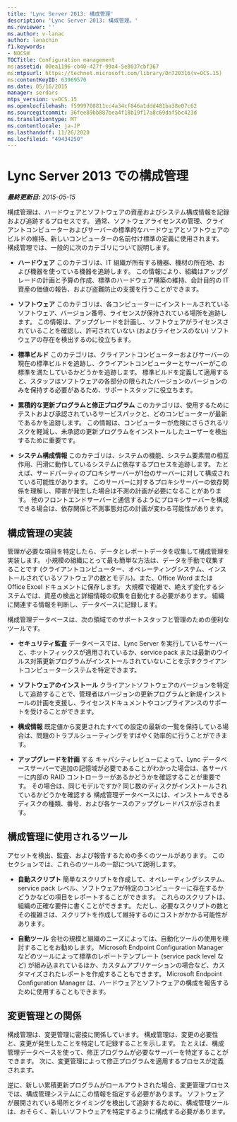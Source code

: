 ```yaml
---
title: 'Lync Server 2013: 構成管理'
description: 'Lync Server 2013: 構成管理。'
ms.reviewer: ''
ms.author: v-lanac
author: lanachin
f1.keywords:
- NOCSH
TOCTitle: Configuration management
ms:assetid: 00ea1196-cb40-427f-99a4-5e8037cbf367
ms:mtpsurl: https://technet.microsoft.com/library/Dn720316(v=OCS.15)
ms:contentKeyID: 63969570
ms.date: 05/16/2015
manager: serdars
mtps_version: v=OCS.15
ms.openlocfilehash: f5999708811cc4a34cf846a1ddd481ba38e07c62
ms.sourcegitcommit: 36fee89bb887bea4f18b19f17a8c69daf5bc423d
ms.translationtype: MT
ms.contentlocale: ja-JP
ms.lasthandoff: 11/26/2020
ms.locfileid: "49434250"
---
```

# <a name="configuration-management-in-lync-server-2013"></a>Lync Server 2013 での構成管理

<div data-xmlns="http://www.w3.org/1999/xhtml">

<div class="topic" data-xmlns="http://www.w3.org/1999/xhtml" data-msxsl="urn:schemas-microsoft-com:xslt" data-cs="https://msdn.microsoft.com/">

<div data-asp="https://msdn2.microsoft.com/asp">



</div>

<div id="mainSection">

<div id="mainBody">

<span> </span>

_**最終更新日:** 2015-05-15_

構成管理は、ハードウェアとソフトウェアの資産およびシステム構成情報を記録および追跡するプロセスです。 通常、ソフトウェアライセンスの管理、クライアントコンピューターおよびサーバーの標準的なハードウェアとソフトウェアのビルドの維持、新しいコンピューターの名前付け標準の定義に使用されます。 構成管理では、一般的に次のカテゴリについて説明します。

  - **ハードウェア**   このカテゴリは、IT 組織が所有する機器、機材の所在地、および機器を使っている機器を追跡します。 この情報により、組織はアップグレードの計画と予算の作成、標準のハードウェア構築の維持、会計目的の IT 資産の価値の報告、および盗難防止の支援を行うことができます。

  - **ソフトウェア**   このカテゴリは、各コンピューターにインストールされているソフトウェア、バージョン番号、ライセンスが保持されている場所を追跡します。 この情報は、アップグレードを計画し、ソフトウェアがライセンスされていることを確認し、許可されていない (およびライセンスのない) ソフトウェアの存在を検出するのに役立ちます。

  - **標準ビルド**   このカテゴリは、クライアントコンピューターおよびサーバーの現在の標準ビルドを追跡し、クライアントコンピューターとサーバーがこの標準を満たしているかどうかを追跡します。 標準ビルドを定義して適用すると、スタッフはソフトウェアの各部分の限られたバージョンのバージョンのみを保持する必要があるため、サポートスタッフに役立ちます。

  - **累積的な更新プログラムと修正プログラム**   このカテゴリは、使用するためにテストおよび承認されているサービスパックと、どのコンピューターが最新であるかを追跡します。 この情報は、コンピューターが危険にさらされるリスクを軽減し、未承認の更新プログラムをインストールしたユーザーを検出するために重要です。

  - **システム構成情報**   このカテゴリは、システムの機能、システム要素間の相互作用、円滑に動作しているシステムに依存するプロセスを追跡します。 たとえば、サードパーティのプロキシサーバーが1台のサーバーに対して構成されている可能性があります。 このサーバーに対するプロキシサーバーの依存関係を理解し、障害が発生した場合は不測の計画が必要になることがあります。 他のフロントエンドサーバーと通信するようにプロキシサーバーを構成できる場合は、依存関係と不測事態対応の計画が変わる可能性があります。

<div>

## <a name="implementing-configuration-management"></a>構成管理の実装

管理が必要な項目を特定したら、データとレポートデータを収集して構成管理を実装します。 小規模の組織にとって最も簡単な方法は、データを手動で収集することです (クライアントコンピューター、オペレーティングシステム、インストールされているソフトウェアの数とモデル)。また、Office Word または Office Excel ドキュメントに保存します。 大規模で複雑で、絶えず変化するシステムでは、資産の検出と詳細情報の収集を自動化する必要があります。 組織に関連する情報を判断し、データベースに記録します。

構成管理データベースは、次の領域でのサポートスタッフと管理のための便利なツールです。

  - **セキュリティ監査**   データベースでは、Lync Server を実行しているサーバーと、ホットフィックスが適用されているか、service pack または最新のウイルス対策更新プログラムがインストールされていないことを示すクライアントコンピューターシステムを特定できます。

  - **ソフトウェアのインストール**   クライアントソフトウェアのバージョンを特定して追跡することで、管理者はバージョンの更新プログラムと新規インストールの計画を支援し、ライセンスドキュメントやコンプライアンスのサポートを受けることができます。

  - **構成情報**   既定値から変更されたすべての設定の最新の一覧を保持している場合は、問題のトラブルシューティングをすばやく効率的に行うことができます。

  - **アップグレードを計画**   する  キャパシティレビューによって、Lync データベースサーバーで追加の記憶域が必要であることがわかった場合は、各サーバーに内部の RAID コントローラーがあるかどうかを確認することが重要です。 その場合は、同じモデルですか? 同じ数のディスクがインストールされているかどうかを確認する 構成管理データベースには、インストールできるディスクの種類、番号、および各ケースのアップグレードパスが示されます。

</div>

<div>

## <a name="tools-used-for-configuration-management"></a>構成管理に使用されるツール

アセットを検出、監査、および報告するための多くのツールがあります。 このセクションでは、これらのツールの一部について説明します。

  - **自動スクリプト**   簡単なスクリプトを作成して、オペレーティングシステム、service pack レベル、ソフトウェアが特定のコンピューターに存在するかどうかなどの項目をレポートすることができます。 これらのスクリプトは、組織の正確な要件に書くことができます。 ただし、必要なスクリプトの数とその複雑さは、スクリプトを作成して維持するのにコストがかかる可能性があります。

  - **自動ツール**   会社の規模と組織のニーズによっては、自動化ツールの使用を検討することをお勧めします。 Microsoft Endpoint Configuration Manager などのツールによって標準のレポートテンプレート (service pack level など) が組み込まれているほか、カスタムアプリケーションの場合など、カスタマイズされたレポートを作成することもできます。 Microsoft Endpoint Configuration Manager は、ハードウェアとソフトウェアの構成を報告するために使用することもできます。

</div>

<div>

## <a name="relationship-with-change-management"></a>変更管理との関係

構成管理は、変更管理に密接に関係しています。 構成管理は、変更の必要性と、変更が発生したことを特定して記録することを示します。 たとえば、構成管理データベースを使って、修正プログラムが必要なサーバーを特定することができます。 次に、変更管理によって修正プログラムを適用するプロセスが定義されます。

逆に、新しい累積更新プログラムがロールアウトされた場合、変更管理プロセスでは、構成管理システムにこの情報を指定する必要があります。 ソフトウェアが展開されている場所とタイミングを検出して追跡するために、構成管理ツールは、おそらく、新しいソフトウェアを特定するように構成する必要があります。

</div>

</div>

<span> </span>

</div>

</div>

</div>


